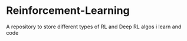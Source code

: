 # Reinforcement-Learning
A repository to store different types of RL and Deep RL algos i learn and code
